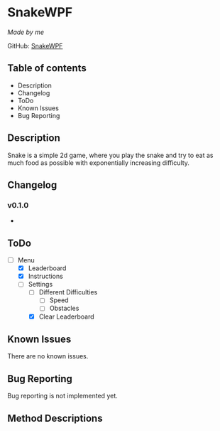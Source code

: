# SnakeWPF
*Made by me*

GitHub: [SnakeWPF](https://github.com/NotCryze/SnakeWPF)

## Table of contents
- Description
- Changelog
- ToDo
- Known Issues
- Bug Reporting

## Description
Snake is a simple 2d game, where you play the snake and try to eat as much food as possible with exponentially increasing difficulty.

## Changelog
### v0.1.0
- 

## ToDo
- [ ] Menu
  - [X] Leaderboard
  - [X] Instructions
  - [ ] Settings
    - [ ] Different Difficulties
      - [ ] Speed
      - [ ] Obstacles
    - [X] Clear Leaderboard

## Known Issues
There are no known issues.

## Bug Reporting
Bug reporting is not implemented yet.

## Method Descriptions
